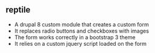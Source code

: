 ## reptile
- A drupal 8 custom module that creates a custom form
- It replaces radio buttons and checkboxes with images
- The form works correctly in a bootstrap 3 theme
- It relies on a custom jquery script loaded on the form
